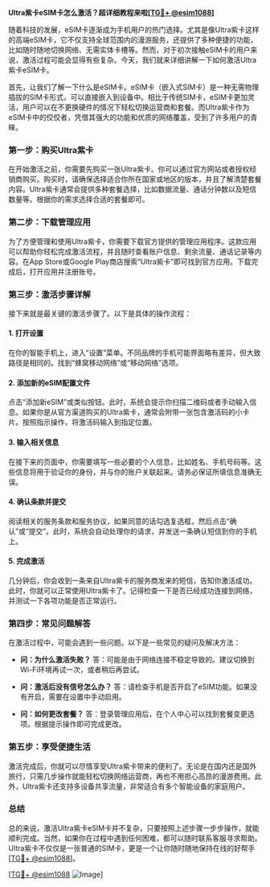 **Ultra紫卡eSIM卡怎么激活？超详细教程来啦[[TG💪+ @esim1088](https://t.me/s/esim1088)]**

随着科技的发展，eSIM卡逐渐成为手机用户的热门选择。尤其是像Ultra紫卡这样的高端eSIM卡，它不仅支持全球范围内的漫游服务，还提供了多种便捷的功能，比如随时随地切换网络、无需实体卡槽等。然而，对于初次接触eSIM卡的用户来说，激活过程可能会显得有些复杂。今天，我们就来详细讲解一下如何激活Ultra紫卡eSIM卡。

首先，让我们了解一下什么是eSIM卡。eSIM卡（嵌入式SIM卡）是一种无需物理插拔的SIM卡形式，可以直接嵌入到设备中。相比于传统SIM卡，eSIM卡更加灵活，用户可以在不更换硬件的情况下轻松切换运营商和套餐。而Ultra紫卡作为eSIM卡中的佼佼者，凭借其强大的功能和优质的网络覆盖，受到了许多用户的青睐。

### **第一步：购买Ultra紫卡**
在开始激活之前，你需要先购买一张Ultra紫卡。你可以通过官方网站或者授权经销商购买。购买时，请确保选择适合你所在国家或地区的版本，并且了解清楚套餐内容。Ultra紫卡通常会提供多种套餐选择，比如数据流量、通话分钟数以及短信数量等。根据你的需求选择合适的套餐即可。

### **第二步：下载管理应用**
为了方便管理和使用Ultra紫卡，你需要下载官方提供的管理应用程序。这款应用可以帮助你轻松完成激活流程，并且随时查看账户信息、剩余流量、通话记录等内容。在App Store或Google Play商店搜索“Ultra紫卡”即可找到官方应用。下载完成后，打开应用并注册账号。

### **第三步：激活步骤详解**
接下来就是最关键的激活步骤了。以下是具体的操作流程：

#### **1. 打开设置**
在你的智能手机上，进入“设置”菜单。不同品牌的手机可能界面略有差异，但大致路径是相同的。找到“蜂窝移动网络”或“移动网络”选项。

#### **2. 添加新的eSIM配置文件**
点击“添加新eSIM”或类似按钮。此时，系统会提示你扫描二维码或者手动输入信息。如果你是从官方渠道购买的Ultra紫卡，通常会附带一张包含激活码的小卡片。按照指示操作，将激活码输入到指定位置。

#### **3. 输入相关信息**
在接下来的页面中，你需要填写一些必要的个人信息，比如姓名、手机号码等。这些信息将用于验证你的身份，并与你的账户关联起来。请务必保证所填信息准确无误。

#### **4. 确认条款并提交**
阅读相关的服务条款和服务协议，如果同意的话勾选复选框，然后点击“确认”或“提交”。此时，系统会自动处理你的请求，并发送一条确认短信到你的手机上。

#### **5. 完成激活**
几分钟后，你会收到一条来自Ultra紫卡的服务商发来的短信，告知你激活成功。此时，你就可以正常使用Ultra紫卡了。记得检查一下是否已经成功连接到网络，并测试一下各项功能是否正常运行。

### **第四步：常见问题解答**
在激活过程中，可能会遇到一些问题。以下是一些常见的疑问及解决方法：

- **问：为什么激活失败？**
  答：可能是由于网络连接不稳定导致的。建议切换到Wi-Fi环境再试一次，或者稍后再尝试。

- **问：激活后没有信号怎么办？**
  答：请检查手机是否开启了eSIM功能。如果没有开启，需要在设置中手动启用。

- **问：如何更改套餐？**
  答：登录管理应用后，在个人中心可以找到套餐变更选项。根据提示操作即可完成更改。

### **第五步：享受便捷生活**
激活完成后，你就可以尽情享受Ultra紫卡带来的便利了。无论是在国内还是国外旅行，只需几步操作就能轻松切换网络运营商，再也不用担心高昂的漫游费用。此外，Ultra紫卡还支持多设备共享流量，非常适合有多个智能设备的家庭用户。

### **总结**
总的来说，激活Ultra紫卡eSIM卡并不复杂，只要按照上述步骤一步步操作，就能顺利完成。当然，如果你在过程中遇到任何困难，都可以随时联系客服寻求帮助。Ultra紫卡不仅仅是一张普通的SIM卡，更是一个让你随时随地保持在线的好帮手[[TG💪+ @esim1088](https://t.me/s/esim1088)]。

[[TG💪+ @esim1088](https://t.me/s/esim1088) ![Image](https://i.postimg.cc/4NQfJmqS/Snipaste-2025-05-13-00-14-12.png)]